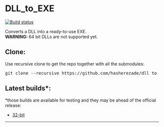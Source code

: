 # DLL_to_EXE
[![Build status](https://ci.appveyor.com/api/projects/status/hxiohu0j69iia1t4?svg=true)](https://ci.appveyor.com/project/hasherezade/dll-to-exe)

Converts a DLL into a ready-to-use EXE.<br/>
<b>WARNING:</b> 64 bit DLLs are not supported yet.

Clone:
-
Use recursive clone to get the repo together with all the submodules:
<pre>
git clone --recursive https://github.com/hasherezade/dll_to_exe.git
</pre>

Latest builds*:
-
*those builds are available for testing and they may be ahead of the official release:
+ [32-bit](https://goo.gl/jyAbTy)
<hr/>
